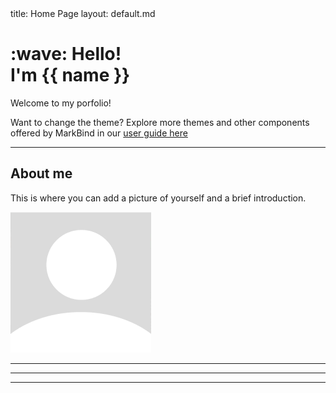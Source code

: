 <frontmatter>
  title: Home Page
  layout: default.md
</frontmatter>

<br>

<div class="bg-dark text-white px-2 py-5 mb-4">
  <div class="container">
    <h1 class="display-5 no-index"><md>:wave:</md> Hello!<br>I'm {{ name }}</h1>
    <p class="lead">Welcome to my porfolio!</p>
  </div>
</div>

<box type="tip">
  Want to change the theme? Explore more themes and other components offered by MarkBind in our <a href="https://markbind.org/userGuide/authoringContents.html" target="_blank">user guide here</a>
</box>

---

## About me

<p>This is where you can add a picture of yourself and a brief introduction.</p>

<img src='./contents/assests/default_profile_pic.png' alt='default-profile-pic'></img>

---

<include src="contents/skills.md"/>

---

<include src="contents/experience.md"/>

---

<include src="contents/projects.md"/>


